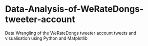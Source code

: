 # Data-Analysis-of-WeRateDongs-tweeter-account
Data Wrangling of the WeRateDongs tweeter account tweets and visualisation using Python and Matplotlib
